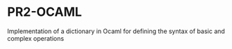 # PR2-OCAML
Implementation of a dictionary in Ocaml for defining the syntax of basic and complex operations
